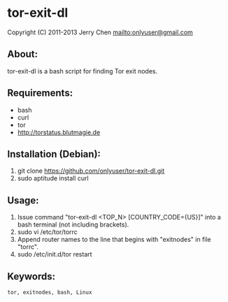 tor-exit-dl
===========

Copyright (C) 2011-2013 Jerry Chen <mailto:onlyuser@gmail.com>

About:
------

tor-exit-dl is a bash script for finding Tor exit nodes.

Requirements:
-------------

* bash
* curl
* tor
* http://torstatus.blutmagie.de

Installation (Debian):
----------------------

1. git clone https://github.com/onlyuser/tor-exit-dl.git
2. sudo aptitude install curl

Usage:
------

1. Issue command "tor-exit-dl &lt;TOP_N&gt; [COUNTRY_CODE={US}]" into a bash terminal (not including brackets).
2. sudo vi /etc/tor/torrc
3. Append router names to the line that begins with "exitnodes" in file "torrc".
4. sudo /etc/init.d/tor restart

Keywords:
---------

    tor, exitnodes, bash, Linux
